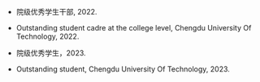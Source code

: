 - 院级优秀学生干部, 2022.  

- Outstanding student cadre at the college level, Chengdu University Of Technology, 2022. 

- 院级优秀学生，2023.

- Outstanding student, Chengdu University Of Technology, 2023.